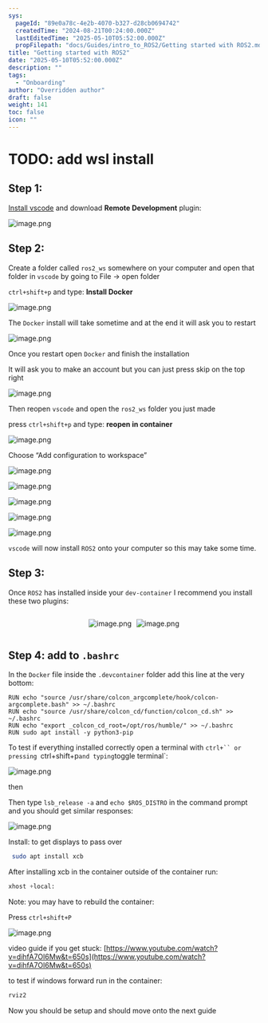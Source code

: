 ```yaml
---
sys:
  pageId: "89e0a78c-4e2b-4070-b327-d28cb0694742"
  createdTime: "2024-08-21T00:24:00.000Z"
  lastEditedTime: "2025-05-10T05:52:00.000Z"
  propFilepath: "docs/Guides/intro_to_ROS2/Getting started with ROS2.md"
title: "Getting started with ROS2"
date: "2025-05-10T05:52:00.000Z"
description: ""
tags:
  - "Onboarding"
author: "Overridden author"
draft: false
weight: 141
toc: false
icon: ""
---
```


# TODO: add wsl install

## Step 1:

[Install vscode](https://code.visualstudio.com/download) and download **Remote Development** plugin:

![image.png](https://prod-files-secure.s3.us-west-2.amazonaws.com/d518164a-d88e-44d1-a4ee-3adb3bd8bce0/efb52993-1881-4a40-b95e-6f020334f022/image.png?X-Amz-Algorithm=AWS4-HMAC-SHA256&X-Amz-Content-Sha256=UNSIGNED-PAYLOAD&X-Amz-Credential=ASIAZI2LB466WKHY6AJI%2F20250519%2Fus-west-2%2Fs3%2Faws4_request&X-Amz-Date=20250519T220830Z&X-Amz-Expires=3600&X-Amz-Security-Token=IQoJb3JpZ2luX2VjEN7%2F%2F%2F%2F%2F%2F%2F%2F%2F%2FwEaCXVzLXdlc3QtMiJIMEYCIQDzqFl74Wvt7RxCIcchnPDssMh2uC0fUBFU%2FzPrqOTwTwIhAIuYNocpDyE35u71p1YS%2BroI5P04R377LR%2F1x3EY2DAkKogECJf%2F%2F%2F%2F%2F%2F%2F%2F%2F%2FwEQABoMNjM3NDIzMTgzODA1IgzNsCjm%2BCrnA9%2Btskgq3ANKYbSRL04bcIl8EZXV8VDP3XJvbqaQdiHRBwAuapaQN6n%2BUXnq9gh7WjXt2s9%2BRpaasy3NSmFziBSyIY%2FW2mZQS8VIqlLjwwE3lKHN13HtQdNdcfjLW795A1uufZO6NIjjmf7X8koH9jVxhbRzvpVETClJbiV6F0AMZu323VaWrjqwAvipbOgHMJUksYJe5x3iX7prOUB0rbVQOEJpFnu1N2fs%2F9G%2BCCc5NvjUuufDzDeaBZKNJuzpxd1zAsXhsyn%2B1L19up%2FnJAR2JqoFMmZFQPGMUl9GmNev93x8%2F7ADVf%2B5BGX6zjljf6Oi28Zawkkk07TF9l1JQP7vxRyrugs0qc2g3BJIeYbug%2Fo2gQsdvtmVwupxP7Q1rHelCNSddvL6t022JWQ%2Bs41w73JmeT1S7ut%2F4KQzhlazn7qPLkcNU12gII7ToLkhUlDaIVA%2Fl5uZWlWXyRpCAj0FbabajhomdeRMoDHmQI3HHfIP8kQXwnTjMOFJk7NRCcmPL6DyizfdxX37jf%2BuafKYjLBOloxcDWYKlOw%2BZRx0spTmmJjUaED0Wt8w29INm1XPJl1AMbvZjcr5L8p%2BlrY6IteWyE1GS7efLWzKic81IU9ryvMZ6Lpd52KjaPLetrcwOjDSx67BBjqkAaZZ8D%2FwvrMZANTSky67DgXH44gLtau4QQaOvyuAQfAlOgZ5A%2FNE7Z2tJrGqnaj6jsP9StDzeNHPgFEhZa7KNc5aXpjob3sBWP4S7CCKGNNsJptQMwpet5DNnxn29Io3ObQ1TGylf5qc7EtFLCADzuqsNiqWiQIhTc8hEIjWKvxMhWdLwSEebkiMw%2F%2FnMz4BNFajjN7stBnS%2BUqx1qhnfdaDU9jP&X-Amz-Signature=4b41f2899f4287409868cd568f84aa3ba71fbca66707a088ee716fb9b1800981&X-Amz-SignedHeaders=host&x-id=GetObject)

## Step 2:

Create a folder called `ros2_ws` somewhere on your computer and open that folder in `vscode` by going to File → open folder 

`ctrl+shift+p` and type: **Install Docker**

![image.png](https://prod-files-secure.s3.us-west-2.amazonaws.com/d518164a-d88e-44d1-a4ee-3adb3bd8bce0/2269dc0e-1cd5-47ff-bceb-c04ad9b2eab0/image.png?X-Amz-Algorithm=AWS4-HMAC-SHA256&X-Amz-Content-Sha256=UNSIGNED-PAYLOAD&X-Amz-Credential=ASIAZI2LB466WKHY6AJI%2F20250519%2Fus-west-2%2Fs3%2Faws4_request&X-Amz-Date=20250519T220830Z&X-Amz-Expires=3600&X-Amz-Security-Token=IQoJb3JpZ2luX2VjEN7%2F%2F%2F%2F%2F%2F%2F%2F%2F%2FwEaCXVzLXdlc3QtMiJIMEYCIQDzqFl74Wvt7RxCIcchnPDssMh2uC0fUBFU%2FzPrqOTwTwIhAIuYNocpDyE35u71p1YS%2BroI5P04R377LR%2F1x3EY2DAkKogECJf%2F%2F%2F%2F%2F%2F%2F%2F%2F%2FwEQABoMNjM3NDIzMTgzODA1IgzNsCjm%2BCrnA9%2Btskgq3ANKYbSRL04bcIl8EZXV8VDP3XJvbqaQdiHRBwAuapaQN6n%2BUXnq9gh7WjXt2s9%2BRpaasy3NSmFziBSyIY%2FW2mZQS8VIqlLjwwE3lKHN13HtQdNdcfjLW795A1uufZO6NIjjmf7X8koH9jVxhbRzvpVETClJbiV6F0AMZu323VaWrjqwAvipbOgHMJUksYJe5x3iX7prOUB0rbVQOEJpFnu1N2fs%2F9G%2BCCc5NvjUuufDzDeaBZKNJuzpxd1zAsXhsyn%2B1L19up%2FnJAR2JqoFMmZFQPGMUl9GmNev93x8%2F7ADVf%2B5BGX6zjljf6Oi28Zawkkk07TF9l1JQP7vxRyrugs0qc2g3BJIeYbug%2Fo2gQsdvtmVwupxP7Q1rHelCNSddvL6t022JWQ%2Bs41w73JmeT1S7ut%2F4KQzhlazn7qPLkcNU12gII7ToLkhUlDaIVA%2Fl5uZWlWXyRpCAj0FbabajhomdeRMoDHmQI3HHfIP8kQXwnTjMOFJk7NRCcmPL6DyizfdxX37jf%2BuafKYjLBOloxcDWYKlOw%2BZRx0spTmmJjUaED0Wt8w29INm1XPJl1AMbvZjcr5L8p%2BlrY6IteWyE1GS7efLWzKic81IU9ryvMZ6Lpd52KjaPLetrcwOjDSx67BBjqkAaZZ8D%2FwvrMZANTSky67DgXH44gLtau4QQaOvyuAQfAlOgZ5A%2FNE7Z2tJrGqnaj6jsP9StDzeNHPgFEhZa7KNc5aXpjob3sBWP4S7CCKGNNsJptQMwpet5DNnxn29Io3ObQ1TGylf5qc7EtFLCADzuqsNiqWiQIhTc8hEIjWKvxMhWdLwSEebkiMw%2F%2FnMz4BNFajjN7stBnS%2BUqx1qhnfdaDU9jP&X-Amz-Signature=92d5c0e1cb3f74f8cd5d39d0bc038aa25e95b972ceaaa41680fc17e218d932a6&X-Amz-SignedHeaders=host&x-id=GetObject)

The `Docker` install will take sometime and at the end it will ask you to restart

![image.png](https://prod-files-secure.s3.us-west-2.amazonaws.com/d518164a-d88e-44d1-a4ee-3adb3bd8bce0/ed233f78-be33-4b1f-b89c-9c346c0e961e/image.png?X-Amz-Algorithm=AWS4-HMAC-SHA256&X-Amz-Content-Sha256=UNSIGNED-PAYLOAD&X-Amz-Credential=ASIAZI2LB466WKHY6AJI%2F20250519%2Fus-west-2%2Fs3%2Faws4_request&X-Amz-Date=20250519T220830Z&X-Amz-Expires=3600&X-Amz-Security-Token=IQoJb3JpZ2luX2VjEN7%2F%2F%2F%2F%2F%2F%2F%2F%2F%2FwEaCXVzLXdlc3QtMiJIMEYCIQDzqFl74Wvt7RxCIcchnPDssMh2uC0fUBFU%2FzPrqOTwTwIhAIuYNocpDyE35u71p1YS%2BroI5P04R377LR%2F1x3EY2DAkKogECJf%2F%2F%2F%2F%2F%2F%2F%2F%2F%2FwEQABoMNjM3NDIzMTgzODA1IgzNsCjm%2BCrnA9%2Btskgq3ANKYbSRL04bcIl8EZXV8VDP3XJvbqaQdiHRBwAuapaQN6n%2BUXnq9gh7WjXt2s9%2BRpaasy3NSmFziBSyIY%2FW2mZQS8VIqlLjwwE3lKHN13HtQdNdcfjLW795A1uufZO6NIjjmf7X8koH9jVxhbRzvpVETClJbiV6F0AMZu323VaWrjqwAvipbOgHMJUksYJe5x3iX7prOUB0rbVQOEJpFnu1N2fs%2F9G%2BCCc5NvjUuufDzDeaBZKNJuzpxd1zAsXhsyn%2B1L19up%2FnJAR2JqoFMmZFQPGMUl9GmNev93x8%2F7ADVf%2B5BGX6zjljf6Oi28Zawkkk07TF9l1JQP7vxRyrugs0qc2g3BJIeYbug%2Fo2gQsdvtmVwupxP7Q1rHelCNSddvL6t022JWQ%2Bs41w73JmeT1S7ut%2F4KQzhlazn7qPLkcNU12gII7ToLkhUlDaIVA%2Fl5uZWlWXyRpCAj0FbabajhomdeRMoDHmQI3HHfIP8kQXwnTjMOFJk7NRCcmPL6DyizfdxX37jf%2BuafKYjLBOloxcDWYKlOw%2BZRx0spTmmJjUaED0Wt8w29INm1XPJl1AMbvZjcr5L8p%2BlrY6IteWyE1GS7efLWzKic81IU9ryvMZ6Lpd52KjaPLetrcwOjDSx67BBjqkAaZZ8D%2FwvrMZANTSky67DgXH44gLtau4QQaOvyuAQfAlOgZ5A%2FNE7Z2tJrGqnaj6jsP9StDzeNHPgFEhZa7KNc5aXpjob3sBWP4S7CCKGNNsJptQMwpet5DNnxn29Io3ObQ1TGylf5qc7EtFLCADzuqsNiqWiQIhTc8hEIjWKvxMhWdLwSEebkiMw%2F%2FnMz4BNFajjN7stBnS%2BUqx1qhnfdaDU9jP&X-Amz-Signature=53605fa313443c84bee6752c32f59a53c1380ccc6b228d156884c77dbf9092a3&X-Amz-SignedHeaders=host&x-id=GetObject)

Once you restart open `Docker` and finish the installation

It will ask you to make an account but you can just press skip on the top right

![image.png](https://prod-files-secure.s3.us-west-2.amazonaws.com/d518164a-d88e-44d1-a4ee-3adb3bd8bce0/21010ad9-1659-4fd9-9f59-9932a09b2a3d/image.png?X-Amz-Algorithm=AWS4-HMAC-SHA256&X-Amz-Content-Sha256=UNSIGNED-PAYLOAD&X-Amz-Credential=ASIAZI2LB466WKHY6AJI%2F20250519%2Fus-west-2%2Fs3%2Faws4_request&X-Amz-Date=20250519T220830Z&X-Amz-Expires=3600&X-Amz-Security-Token=IQoJb3JpZ2luX2VjEN7%2F%2F%2F%2F%2F%2F%2F%2F%2F%2FwEaCXVzLXdlc3QtMiJIMEYCIQDzqFl74Wvt7RxCIcchnPDssMh2uC0fUBFU%2FzPrqOTwTwIhAIuYNocpDyE35u71p1YS%2BroI5P04R377LR%2F1x3EY2DAkKogECJf%2F%2F%2F%2F%2F%2F%2F%2F%2F%2FwEQABoMNjM3NDIzMTgzODA1IgzNsCjm%2BCrnA9%2Btskgq3ANKYbSRL04bcIl8EZXV8VDP3XJvbqaQdiHRBwAuapaQN6n%2BUXnq9gh7WjXt2s9%2BRpaasy3NSmFziBSyIY%2FW2mZQS8VIqlLjwwE3lKHN13HtQdNdcfjLW795A1uufZO6NIjjmf7X8koH9jVxhbRzvpVETClJbiV6F0AMZu323VaWrjqwAvipbOgHMJUksYJe5x3iX7prOUB0rbVQOEJpFnu1N2fs%2F9G%2BCCc5NvjUuufDzDeaBZKNJuzpxd1zAsXhsyn%2B1L19up%2FnJAR2JqoFMmZFQPGMUl9GmNev93x8%2F7ADVf%2B5BGX6zjljf6Oi28Zawkkk07TF9l1JQP7vxRyrugs0qc2g3BJIeYbug%2Fo2gQsdvtmVwupxP7Q1rHelCNSddvL6t022JWQ%2Bs41w73JmeT1S7ut%2F4KQzhlazn7qPLkcNU12gII7ToLkhUlDaIVA%2Fl5uZWlWXyRpCAj0FbabajhomdeRMoDHmQI3HHfIP8kQXwnTjMOFJk7NRCcmPL6DyizfdxX37jf%2BuafKYjLBOloxcDWYKlOw%2BZRx0spTmmJjUaED0Wt8w29INm1XPJl1AMbvZjcr5L8p%2BlrY6IteWyE1GS7efLWzKic81IU9ryvMZ6Lpd52KjaPLetrcwOjDSx67BBjqkAaZZ8D%2FwvrMZANTSky67DgXH44gLtau4QQaOvyuAQfAlOgZ5A%2FNE7Z2tJrGqnaj6jsP9StDzeNHPgFEhZa7KNc5aXpjob3sBWP4S7CCKGNNsJptQMwpet5DNnxn29Io3ObQ1TGylf5qc7EtFLCADzuqsNiqWiQIhTc8hEIjWKvxMhWdLwSEebkiMw%2F%2FnMz4BNFajjN7stBnS%2BUqx1qhnfdaDU9jP&X-Amz-Signature=0d7089783bd38ba78f275bb34ddbf4d78efb17221854c4d34271fe29cfbe9eb8&X-Amz-SignedHeaders=host&x-id=GetObject)

Then reopen `vscode` and open the `ros2_ws` folder you just made

press `ctrl+shift+p` and type: **reopen in container**

![image.png](https://prod-files-secure.s3.us-west-2.amazonaws.com/d518164a-d88e-44d1-a4ee-3adb3bd8bce0/4e93b8c2-41ad-488c-8095-c74205196118/image.png?X-Amz-Algorithm=AWS4-HMAC-SHA256&X-Amz-Content-Sha256=UNSIGNED-PAYLOAD&X-Amz-Credential=ASIAZI2LB466WKHY6AJI%2F20250519%2Fus-west-2%2Fs3%2Faws4_request&X-Amz-Date=20250519T220830Z&X-Amz-Expires=3600&X-Amz-Security-Token=IQoJb3JpZ2luX2VjEN7%2F%2F%2F%2F%2F%2F%2F%2F%2F%2FwEaCXVzLXdlc3QtMiJIMEYCIQDzqFl74Wvt7RxCIcchnPDssMh2uC0fUBFU%2FzPrqOTwTwIhAIuYNocpDyE35u71p1YS%2BroI5P04R377LR%2F1x3EY2DAkKogECJf%2F%2F%2F%2F%2F%2F%2F%2F%2F%2FwEQABoMNjM3NDIzMTgzODA1IgzNsCjm%2BCrnA9%2Btskgq3ANKYbSRL04bcIl8EZXV8VDP3XJvbqaQdiHRBwAuapaQN6n%2BUXnq9gh7WjXt2s9%2BRpaasy3NSmFziBSyIY%2FW2mZQS8VIqlLjwwE3lKHN13HtQdNdcfjLW795A1uufZO6NIjjmf7X8koH9jVxhbRzvpVETClJbiV6F0AMZu323VaWrjqwAvipbOgHMJUksYJe5x3iX7prOUB0rbVQOEJpFnu1N2fs%2F9G%2BCCc5NvjUuufDzDeaBZKNJuzpxd1zAsXhsyn%2B1L19up%2FnJAR2JqoFMmZFQPGMUl9GmNev93x8%2F7ADVf%2B5BGX6zjljf6Oi28Zawkkk07TF9l1JQP7vxRyrugs0qc2g3BJIeYbug%2Fo2gQsdvtmVwupxP7Q1rHelCNSddvL6t022JWQ%2Bs41w73JmeT1S7ut%2F4KQzhlazn7qPLkcNU12gII7ToLkhUlDaIVA%2Fl5uZWlWXyRpCAj0FbabajhomdeRMoDHmQI3HHfIP8kQXwnTjMOFJk7NRCcmPL6DyizfdxX37jf%2BuafKYjLBOloxcDWYKlOw%2BZRx0spTmmJjUaED0Wt8w29INm1XPJl1AMbvZjcr5L8p%2BlrY6IteWyE1GS7efLWzKic81IU9ryvMZ6Lpd52KjaPLetrcwOjDSx67BBjqkAaZZ8D%2FwvrMZANTSky67DgXH44gLtau4QQaOvyuAQfAlOgZ5A%2FNE7Z2tJrGqnaj6jsP9StDzeNHPgFEhZa7KNc5aXpjob3sBWP4S7CCKGNNsJptQMwpet5DNnxn29Io3ObQ1TGylf5qc7EtFLCADzuqsNiqWiQIhTc8hEIjWKvxMhWdLwSEebkiMw%2F%2FnMz4BNFajjN7stBnS%2BUqx1qhnfdaDU9jP&X-Amz-Signature=a33d159a5502fe76941b8ed3d351545b87067c77e424c6e44f0f64c92e39b45c&X-Amz-SignedHeaders=host&x-id=GetObject)

Choose “Add configuration to workspace”

![image.png](https://prod-files-secure.s3.us-west-2.amazonaws.com/d518164a-d88e-44d1-a4ee-3adb3bd8bce0/9560b282-5060-4989-ba37-97e7b2c22476/image.png?X-Amz-Algorithm=AWS4-HMAC-SHA256&X-Amz-Content-Sha256=UNSIGNED-PAYLOAD&X-Amz-Credential=ASIAZI2LB466WKHY6AJI%2F20250519%2Fus-west-2%2Fs3%2Faws4_request&X-Amz-Date=20250519T220830Z&X-Amz-Expires=3600&X-Amz-Security-Token=IQoJb3JpZ2luX2VjEN7%2F%2F%2F%2F%2F%2F%2F%2F%2F%2FwEaCXVzLXdlc3QtMiJIMEYCIQDzqFl74Wvt7RxCIcchnPDssMh2uC0fUBFU%2FzPrqOTwTwIhAIuYNocpDyE35u71p1YS%2BroI5P04R377LR%2F1x3EY2DAkKogECJf%2F%2F%2F%2F%2F%2F%2F%2F%2F%2FwEQABoMNjM3NDIzMTgzODA1IgzNsCjm%2BCrnA9%2Btskgq3ANKYbSRL04bcIl8EZXV8VDP3XJvbqaQdiHRBwAuapaQN6n%2BUXnq9gh7WjXt2s9%2BRpaasy3NSmFziBSyIY%2FW2mZQS8VIqlLjwwE3lKHN13HtQdNdcfjLW795A1uufZO6NIjjmf7X8koH9jVxhbRzvpVETClJbiV6F0AMZu323VaWrjqwAvipbOgHMJUksYJe5x3iX7prOUB0rbVQOEJpFnu1N2fs%2F9G%2BCCc5NvjUuufDzDeaBZKNJuzpxd1zAsXhsyn%2B1L19up%2FnJAR2JqoFMmZFQPGMUl9GmNev93x8%2F7ADVf%2B5BGX6zjljf6Oi28Zawkkk07TF9l1JQP7vxRyrugs0qc2g3BJIeYbug%2Fo2gQsdvtmVwupxP7Q1rHelCNSddvL6t022JWQ%2Bs41w73JmeT1S7ut%2F4KQzhlazn7qPLkcNU12gII7ToLkhUlDaIVA%2Fl5uZWlWXyRpCAj0FbabajhomdeRMoDHmQI3HHfIP8kQXwnTjMOFJk7NRCcmPL6DyizfdxX37jf%2BuafKYjLBOloxcDWYKlOw%2BZRx0spTmmJjUaED0Wt8w29INm1XPJl1AMbvZjcr5L8p%2BlrY6IteWyE1GS7efLWzKic81IU9ryvMZ6Lpd52KjaPLetrcwOjDSx67BBjqkAaZZ8D%2FwvrMZANTSky67DgXH44gLtau4QQaOvyuAQfAlOgZ5A%2FNE7Z2tJrGqnaj6jsP9StDzeNHPgFEhZa7KNc5aXpjob3sBWP4S7CCKGNNsJptQMwpet5DNnxn29Io3ObQ1TGylf5qc7EtFLCADzuqsNiqWiQIhTc8hEIjWKvxMhWdLwSEebkiMw%2F%2FnMz4BNFajjN7stBnS%2BUqx1qhnfdaDU9jP&X-Amz-Signature=817831378010b18d0f1771fa7ebab54906f2f7944f245b6ec1f9d72fbe6db137&X-Amz-SignedHeaders=host&x-id=GetObject)

![image.png](https://prod-files-secure.s3.us-west-2.amazonaws.com/d518164a-d88e-44d1-a4ee-3adb3bd8bce0/2ee63f81-886b-48e8-a553-dc6e5eac99e4/image.png?X-Amz-Algorithm=AWS4-HMAC-SHA256&X-Amz-Content-Sha256=UNSIGNED-PAYLOAD&X-Amz-Credential=ASIAZI2LB466WKHY6AJI%2F20250519%2Fus-west-2%2Fs3%2Faws4_request&X-Amz-Date=20250519T220830Z&X-Amz-Expires=3600&X-Amz-Security-Token=IQoJb3JpZ2luX2VjEN7%2F%2F%2F%2F%2F%2F%2F%2F%2F%2FwEaCXVzLXdlc3QtMiJIMEYCIQDzqFl74Wvt7RxCIcchnPDssMh2uC0fUBFU%2FzPrqOTwTwIhAIuYNocpDyE35u71p1YS%2BroI5P04R377LR%2F1x3EY2DAkKogECJf%2F%2F%2F%2F%2F%2F%2F%2F%2F%2FwEQABoMNjM3NDIzMTgzODA1IgzNsCjm%2BCrnA9%2Btskgq3ANKYbSRL04bcIl8EZXV8VDP3XJvbqaQdiHRBwAuapaQN6n%2BUXnq9gh7WjXt2s9%2BRpaasy3NSmFziBSyIY%2FW2mZQS8VIqlLjwwE3lKHN13HtQdNdcfjLW795A1uufZO6NIjjmf7X8koH9jVxhbRzvpVETClJbiV6F0AMZu323VaWrjqwAvipbOgHMJUksYJe5x3iX7prOUB0rbVQOEJpFnu1N2fs%2F9G%2BCCc5NvjUuufDzDeaBZKNJuzpxd1zAsXhsyn%2B1L19up%2FnJAR2JqoFMmZFQPGMUl9GmNev93x8%2F7ADVf%2B5BGX6zjljf6Oi28Zawkkk07TF9l1JQP7vxRyrugs0qc2g3BJIeYbug%2Fo2gQsdvtmVwupxP7Q1rHelCNSddvL6t022JWQ%2Bs41w73JmeT1S7ut%2F4KQzhlazn7qPLkcNU12gII7ToLkhUlDaIVA%2Fl5uZWlWXyRpCAj0FbabajhomdeRMoDHmQI3HHfIP8kQXwnTjMOFJk7NRCcmPL6DyizfdxX37jf%2BuafKYjLBOloxcDWYKlOw%2BZRx0spTmmJjUaED0Wt8w29INm1XPJl1AMbvZjcr5L8p%2BlrY6IteWyE1GS7efLWzKic81IU9ryvMZ6Lpd52KjaPLetrcwOjDSx67BBjqkAaZZ8D%2FwvrMZANTSky67DgXH44gLtau4QQaOvyuAQfAlOgZ5A%2FNE7Z2tJrGqnaj6jsP9StDzeNHPgFEhZa7KNc5aXpjob3sBWP4S7CCKGNNsJptQMwpet5DNnxn29Io3ObQ1TGylf5qc7EtFLCADzuqsNiqWiQIhTc8hEIjWKvxMhWdLwSEebkiMw%2F%2FnMz4BNFajjN7stBnS%2BUqx1qhnfdaDU9jP&X-Amz-Signature=eb9e3bc1903df10c57efdf79bb668c612f23e9f199ebcb0544df831800386a0d&X-Amz-SignedHeaders=host&x-id=GetObject)

![image.png](https://prod-files-secure.s3.us-west-2.amazonaws.com/d518164a-d88e-44d1-a4ee-3adb3bd8bce0/ae1580b2-b048-407e-aed9-b584224a7a04/image.png?X-Amz-Algorithm=AWS4-HMAC-SHA256&X-Amz-Content-Sha256=UNSIGNED-PAYLOAD&X-Amz-Credential=ASIAZI2LB466WKHY6AJI%2F20250519%2Fus-west-2%2Fs3%2Faws4_request&X-Amz-Date=20250519T220830Z&X-Amz-Expires=3600&X-Amz-Security-Token=IQoJb3JpZ2luX2VjEN7%2F%2F%2F%2F%2F%2F%2F%2F%2F%2FwEaCXVzLXdlc3QtMiJIMEYCIQDzqFl74Wvt7RxCIcchnPDssMh2uC0fUBFU%2FzPrqOTwTwIhAIuYNocpDyE35u71p1YS%2BroI5P04R377LR%2F1x3EY2DAkKogECJf%2F%2F%2F%2F%2F%2F%2F%2F%2F%2FwEQABoMNjM3NDIzMTgzODA1IgzNsCjm%2BCrnA9%2Btskgq3ANKYbSRL04bcIl8EZXV8VDP3XJvbqaQdiHRBwAuapaQN6n%2BUXnq9gh7WjXt2s9%2BRpaasy3NSmFziBSyIY%2FW2mZQS8VIqlLjwwE3lKHN13HtQdNdcfjLW795A1uufZO6NIjjmf7X8koH9jVxhbRzvpVETClJbiV6F0AMZu323VaWrjqwAvipbOgHMJUksYJe5x3iX7prOUB0rbVQOEJpFnu1N2fs%2F9G%2BCCc5NvjUuufDzDeaBZKNJuzpxd1zAsXhsyn%2B1L19up%2FnJAR2JqoFMmZFQPGMUl9GmNev93x8%2F7ADVf%2B5BGX6zjljf6Oi28Zawkkk07TF9l1JQP7vxRyrugs0qc2g3BJIeYbug%2Fo2gQsdvtmVwupxP7Q1rHelCNSddvL6t022JWQ%2Bs41w73JmeT1S7ut%2F4KQzhlazn7qPLkcNU12gII7ToLkhUlDaIVA%2Fl5uZWlWXyRpCAj0FbabajhomdeRMoDHmQI3HHfIP8kQXwnTjMOFJk7NRCcmPL6DyizfdxX37jf%2BuafKYjLBOloxcDWYKlOw%2BZRx0spTmmJjUaED0Wt8w29INm1XPJl1AMbvZjcr5L8p%2BlrY6IteWyE1GS7efLWzKic81IU9ryvMZ6Lpd52KjaPLetrcwOjDSx67BBjqkAaZZ8D%2FwvrMZANTSky67DgXH44gLtau4QQaOvyuAQfAlOgZ5A%2FNE7Z2tJrGqnaj6jsP9StDzeNHPgFEhZa7KNc5aXpjob3sBWP4S7CCKGNNsJptQMwpet5DNnxn29Io3ObQ1TGylf5qc7EtFLCADzuqsNiqWiQIhTc8hEIjWKvxMhWdLwSEebkiMw%2F%2FnMz4BNFajjN7stBnS%2BUqx1qhnfdaDU9jP&X-Amz-Signature=4ab536ec7291066ec985e0df1ffceab897bf1e3665eb79d53fefb5186ea98de1&X-Amz-SignedHeaders=host&x-id=GetObject)

![image.png](https://prod-files-secure.s3.us-west-2.amazonaws.com/d518164a-d88e-44d1-a4ee-3adb3bd8bce0/53255b28-f75e-430f-b9e3-c0ac8577e42b/image.png?X-Amz-Algorithm=AWS4-HMAC-SHA256&X-Amz-Content-Sha256=UNSIGNED-PAYLOAD&X-Amz-Credential=ASIAZI2LB466WKHY6AJI%2F20250519%2Fus-west-2%2Fs3%2Faws4_request&X-Amz-Date=20250519T220830Z&X-Amz-Expires=3600&X-Amz-Security-Token=IQoJb3JpZ2luX2VjEN7%2F%2F%2F%2F%2F%2F%2F%2F%2F%2FwEaCXVzLXdlc3QtMiJIMEYCIQDzqFl74Wvt7RxCIcchnPDssMh2uC0fUBFU%2FzPrqOTwTwIhAIuYNocpDyE35u71p1YS%2BroI5P04R377LR%2F1x3EY2DAkKogECJf%2F%2F%2F%2F%2F%2F%2F%2F%2F%2FwEQABoMNjM3NDIzMTgzODA1IgzNsCjm%2BCrnA9%2Btskgq3ANKYbSRL04bcIl8EZXV8VDP3XJvbqaQdiHRBwAuapaQN6n%2BUXnq9gh7WjXt2s9%2BRpaasy3NSmFziBSyIY%2FW2mZQS8VIqlLjwwE3lKHN13HtQdNdcfjLW795A1uufZO6NIjjmf7X8koH9jVxhbRzvpVETClJbiV6F0AMZu323VaWrjqwAvipbOgHMJUksYJe5x3iX7prOUB0rbVQOEJpFnu1N2fs%2F9G%2BCCc5NvjUuufDzDeaBZKNJuzpxd1zAsXhsyn%2B1L19up%2FnJAR2JqoFMmZFQPGMUl9GmNev93x8%2F7ADVf%2B5BGX6zjljf6Oi28Zawkkk07TF9l1JQP7vxRyrugs0qc2g3BJIeYbug%2Fo2gQsdvtmVwupxP7Q1rHelCNSddvL6t022JWQ%2Bs41w73JmeT1S7ut%2F4KQzhlazn7qPLkcNU12gII7ToLkhUlDaIVA%2Fl5uZWlWXyRpCAj0FbabajhomdeRMoDHmQI3HHfIP8kQXwnTjMOFJk7NRCcmPL6DyizfdxX37jf%2BuafKYjLBOloxcDWYKlOw%2BZRx0spTmmJjUaED0Wt8w29INm1XPJl1AMbvZjcr5L8p%2BlrY6IteWyE1GS7efLWzKic81IU9ryvMZ6Lpd52KjaPLetrcwOjDSx67BBjqkAaZZ8D%2FwvrMZANTSky67DgXH44gLtau4QQaOvyuAQfAlOgZ5A%2FNE7Z2tJrGqnaj6jsP9StDzeNHPgFEhZa7KNc5aXpjob3sBWP4S7CCKGNNsJptQMwpet5DNnxn29Io3ObQ1TGylf5qc7EtFLCADzuqsNiqWiQIhTc8hEIjWKvxMhWdLwSEebkiMw%2F%2FnMz4BNFajjN7stBnS%2BUqx1qhnfdaDU9jP&X-Amz-Signature=14e6cd0aee0686c295adccdf38d84b4bc1d1908899aaafa35508b26462d4d62f&X-Amz-SignedHeaders=host&x-id=GetObject)

![image.png](https://prod-files-secure.s3.us-west-2.amazonaws.com/d518164a-d88e-44d1-a4ee-3adb3bd8bce0/7c562767-5af9-4ffb-97d1-327bcdf4ee00/image.png?X-Amz-Algorithm=AWS4-HMAC-SHA256&X-Amz-Content-Sha256=UNSIGNED-PAYLOAD&X-Amz-Credential=ASIAZI2LB466WKHY6AJI%2F20250519%2Fus-west-2%2Fs3%2Faws4_request&X-Amz-Date=20250519T220830Z&X-Amz-Expires=3600&X-Amz-Security-Token=IQoJb3JpZ2luX2VjEN7%2F%2F%2F%2F%2F%2F%2F%2F%2F%2FwEaCXVzLXdlc3QtMiJIMEYCIQDzqFl74Wvt7RxCIcchnPDssMh2uC0fUBFU%2FzPrqOTwTwIhAIuYNocpDyE35u71p1YS%2BroI5P04R377LR%2F1x3EY2DAkKogECJf%2F%2F%2F%2F%2F%2F%2F%2F%2F%2FwEQABoMNjM3NDIzMTgzODA1IgzNsCjm%2BCrnA9%2Btskgq3ANKYbSRL04bcIl8EZXV8VDP3XJvbqaQdiHRBwAuapaQN6n%2BUXnq9gh7WjXt2s9%2BRpaasy3NSmFziBSyIY%2FW2mZQS8VIqlLjwwE3lKHN13HtQdNdcfjLW795A1uufZO6NIjjmf7X8koH9jVxhbRzvpVETClJbiV6F0AMZu323VaWrjqwAvipbOgHMJUksYJe5x3iX7prOUB0rbVQOEJpFnu1N2fs%2F9G%2BCCc5NvjUuufDzDeaBZKNJuzpxd1zAsXhsyn%2B1L19up%2FnJAR2JqoFMmZFQPGMUl9GmNev93x8%2F7ADVf%2B5BGX6zjljf6Oi28Zawkkk07TF9l1JQP7vxRyrugs0qc2g3BJIeYbug%2Fo2gQsdvtmVwupxP7Q1rHelCNSddvL6t022JWQ%2Bs41w73JmeT1S7ut%2F4KQzhlazn7qPLkcNU12gII7ToLkhUlDaIVA%2Fl5uZWlWXyRpCAj0FbabajhomdeRMoDHmQI3HHfIP8kQXwnTjMOFJk7NRCcmPL6DyizfdxX37jf%2BuafKYjLBOloxcDWYKlOw%2BZRx0spTmmJjUaED0Wt8w29INm1XPJl1AMbvZjcr5L8p%2BlrY6IteWyE1GS7efLWzKic81IU9ryvMZ6Lpd52KjaPLetrcwOjDSx67BBjqkAaZZ8D%2FwvrMZANTSky67DgXH44gLtau4QQaOvyuAQfAlOgZ5A%2FNE7Z2tJrGqnaj6jsP9StDzeNHPgFEhZa7KNc5aXpjob3sBWP4S7CCKGNNsJptQMwpet5DNnxn29Io3ObQ1TGylf5qc7EtFLCADzuqsNiqWiQIhTc8hEIjWKvxMhWdLwSEebkiMw%2F%2FnMz4BNFajjN7stBnS%2BUqx1qhnfdaDU9jP&X-Amz-Signature=ea1ce80d5d247b309ae0b568341ead01c261576a5f6737e0fca50516db081822&X-Amz-SignedHeaders=host&x-id=GetObject)

`vscode` will now install `ROS2` onto your computer so this may take some time.

## Step 3:

Once `ROS2` has installed inside your `dev-container` I recommend you install these two plugins:

<div style="display: flex;flex-direction: row; column-gap:10px; max-width: 630px;justify-content: center;">
<div>

![image.png](https://prod-files-secure.s3.us-west-2.amazonaws.com/d518164a-d88e-44d1-a4ee-3adb3bd8bce0/3fc3d550-5a54-4ba1-ba6b-faa01cdb7369/image.png?X-Amz-Algorithm=AWS4-HMAC-SHA256&X-Amz-Content-Sha256=UNSIGNED-PAYLOAD&X-Amz-Credential=ASIAZI2LB4664Z5IK4XX%2F20250519%2Fus-west-2%2Fs3%2Faws4_request&X-Amz-Date=20250519T220832Z&X-Amz-Expires=3600&X-Amz-Security-Token=IQoJb3JpZ2luX2VjEN7%2F%2F%2F%2F%2F%2F%2F%2F%2F%2FwEaCXVzLXdlc3QtMiJGMEQCICi1apfV5xB%2FOeMuyYU9lltfZ1UdkxolG0S9PNFye7AZAiA4qKXgjsdvTiTi7n%2B9vj7OiceFRRd2OwbsNWWvtTBb9SqIBAiX%2F%2F%2F%2F%2F%2F%2F%2F%2F%2F8BEAAaDDYzNzQyMzE4MzgwNSIMUXUfv6CiJN4NeznwKtwD98eoj6VCu23IUXXDpqiGKyYMnstR3ovk3NC58kijjit1cWVEWMWBylx0O7PBs3iArnZs0rrKEm16dOvNipOBJ6NcGb%2FfpZtK1w18hauCg756RGXI7oCDQzti3kIZbmei5sQOp4yj23Q7QpYKwjlAWAsK7n274PRq3VcJX8NYBL3URRetOhMxCxGQHagiarbXQZNNeu5UoMrlqRUJ7UZhrr%2FrEj75jW9P4m09KuUpBGfDsUILsAGtMHviDKhJUv7vtOedO22QOBs7FQed3ByK5S0qkhTNLu3ZyecfDWckpnvqfoAae%2BywFx0LjUwiO1AZHiZQ3tXtm5sJWiyO%2F%2FqEptcb%2BrdKmUz5iBPLvH2J1MSYuH%2FiN6x3BqN6qKjW1gGUKFvXwXTLTRtYWv6sQP2ot%2BkVmMv2Z54uueS8%2BcoEsV9s8uA0wIbH9lDGDpiYXDaFZ2psiKUrPvzzdlrjdU4GfSylxpJZ38Ds7SkeIcYtQ2LMTEuqNNaOESe%2FOP9P%2F4jfGvw%2BTVC7YlL2V6hrVl%2B0D5%2FKXJ3gYVYNd8tMC7K9j0T8%2BnR7AsMzk0MVjMzXw5vl785PP65TMorzq6otuzH6x5BlK9mAi%2Bm%2BaR%2FGqIAETPXwTBU9hVhsI4YqMTQw28euwQY6pgHn3yIT5dSNak4wbaZ34NUTwLbl2Fgegs0Vu2tStzo1HHCCPeFKzIyur56wI73RsbWrbTjZ2AqpNAFRZJ%2Bk4mEkUGcRpsmKUC0LBvzXzBZgVNgBG7LI7ccGcfLBsDxf%2F7xoZzHZ2mBWTMqZfLkPw0c6MxsIvGd%2FauSWmpD8MDgwifh7QknLqwhD8xpRJMjwyQBFDLAuha9bkjaNWpKvShD4TEVtX2HG&X-Amz-Signature=cc691710f4df590f754b989e963b6173f86d05f641d94f1ad22a5d6b096bc74d&X-Amz-SignedHeaders=host&x-id=GetObject)

</div>
<div>

![image.png](https://prod-files-secure.s3.us-west-2.amazonaws.com/d518164a-d88e-44d1-a4ee-3adb3bd8bce0/d994cc66-13c2-4093-a5a3-f84cf4601a82/image.png?X-Amz-Algorithm=AWS4-HMAC-SHA256&X-Amz-Content-Sha256=UNSIGNED-PAYLOAD&X-Amz-Credential=ASIAZI2LB4662QMNKCQH%2F20250519%2Fus-west-2%2Fs3%2Faws4_request&X-Amz-Date=20250519T220832Z&X-Amz-Expires=3600&X-Amz-Security-Token=IQoJb3JpZ2luX2VjEN7%2F%2F%2F%2F%2F%2F%2F%2F%2F%2FwEaCXVzLXdlc3QtMiJGMEQCIBqz%2F2mLHgoMALXcacXUdoEDSyy6FbSbdeyM7KKsd8CgAiBlNGaPUmbiddot1yhyYngt7CnWxzIOLPYD1hJY%2BWOiUCqIBAiX%2F%2F%2F%2F%2F%2F%2F%2F%2F%2F8BEAAaDDYzNzQyMzE4MzgwNSIMO8ukH8HCWhBZBjoiKtwDegifdnDF2lELfMVBF4skAfkOb04xYJA1XtDjEsKi1TKi9RYGj9cCqXMS1HmQcP4vNTcX%2FBx4FoYU93BS7X3tXu%2BQ2c%2FFoeWBSyouznoqY84hFOcp%2BYXy7%2Fz7eNgbXtuDidZdsMC40c80F1qYVUXcBNZwUoZwmUcvp39KladoLfZ37ESeOyVihnK%2FOCUENKCn4LeFdSsf1NRJu1TOjEGg180mpt1%2BseQx5bCA9cBzW2KYKpMBjOj2aArZPJuFyPzpMb503ooDD%2F4vcJmdlQWa%2B4cjaAnr9%2FkR0hEPyPsJa9c7pMDMsZaoiIaEpGIq3jVg58yutt8kbF%2BWLOkMoW9bhnkcQkHLzHgSBr7jPXbdHe2cwR%2F%2BUqbMCPlkfqDe2yHCzzC0bDTQsSIyzKEudMQKQCa%2FwTLlxOT0%2FXiwD1NJdbEq%2FR7BhFkUxjfYWm9KLAXmPlmJrBNNWRcfjoweDvcHZi1uc603HYL4NuDgdLFnC%2FXT%2FLl29Qyr3%2FX5s2Hz4Ei%2FiBsqUXmRPp2BPqGa0cGsHsIrQ9so8kfZBO%2BLEWNFkyu%2FsMZ0wC%2F3acNS8%2FFAPZNYVf0kBDyaO6rwO%2FiwavIGm4wlVqMXGP7phUIWXCHQQ%2FvOz9xNyMtgsST2yn8wz8euwQY6pgFEuw4q%2F0695fO5oCSJwagxRU73riNIKv0qSi5rZp0tK9jT88Sp6QOH7X80zGNcPC4rJ1XJfl9oCafD%2F%2Fh0ODb84vo4duC4SlhQxkwmSpUYP7yJweufEIT3RdDe5Euea5EoaaUYoBlUbddBpknhA7fjkH7H9Erte0TgesLMw5xDI%2BYrrxg0LaJ6o59mYt9Hp%2BhrATZorYH5GHSv%2FyB1BtSeMvHdxhrm&X-Amz-Signature=8d85aac85fe34cdd1b7d48e47b2e2d0c56e683b697855af6c9bdc20b6d28bcba&X-Amz-SignedHeaders=host&x-id=GetObject)

</div>
</div>

## Step 4: add to `.bashrc`

In the `Docker` file inside the `.devcontainer` folder add this line at the very bottom: 

```docker
RUN echo "source /usr/share/colcon_argcomplete/hook/colcon-argcomplete.bash" >> ~/.bashrc
RUN echo "source /usr/share/colcon_cd/function/colcon_cd.sh" >> ~/.bashrc
RUN echo "export _colcon_cd_root=/opt/ros/humble/" >> ~/.bashrc
RUN sudo apt install -y python3-pip 
```

To test if everything installed correctly open a terminal with `ctrl+`` or pressing `ctrl+shift+p` and typing `toggle terminal`:

![image.png](https://prod-files-secure.s3.us-west-2.amazonaws.com/d518164a-d88e-44d1-a4ee-3adb3bd8bce0/6a4943d8-b04e-4c02-9a58-775f3384d1a5/image.png?X-Amz-Algorithm=AWS4-HMAC-SHA256&X-Amz-Content-Sha256=UNSIGNED-PAYLOAD&X-Amz-Credential=ASIAZI2LB466WKHY6AJI%2F20250519%2Fus-west-2%2Fs3%2Faws4_request&X-Amz-Date=20250519T220830Z&X-Amz-Expires=3600&X-Amz-Security-Token=IQoJb3JpZ2luX2VjEN7%2F%2F%2F%2F%2F%2F%2F%2F%2F%2FwEaCXVzLXdlc3QtMiJIMEYCIQDzqFl74Wvt7RxCIcchnPDssMh2uC0fUBFU%2FzPrqOTwTwIhAIuYNocpDyE35u71p1YS%2BroI5P04R377LR%2F1x3EY2DAkKogECJf%2F%2F%2F%2F%2F%2F%2F%2F%2F%2FwEQABoMNjM3NDIzMTgzODA1IgzNsCjm%2BCrnA9%2Btskgq3ANKYbSRL04bcIl8EZXV8VDP3XJvbqaQdiHRBwAuapaQN6n%2BUXnq9gh7WjXt2s9%2BRpaasy3NSmFziBSyIY%2FW2mZQS8VIqlLjwwE3lKHN13HtQdNdcfjLW795A1uufZO6NIjjmf7X8koH9jVxhbRzvpVETClJbiV6F0AMZu323VaWrjqwAvipbOgHMJUksYJe5x3iX7prOUB0rbVQOEJpFnu1N2fs%2F9G%2BCCc5NvjUuufDzDeaBZKNJuzpxd1zAsXhsyn%2B1L19up%2FnJAR2JqoFMmZFQPGMUl9GmNev93x8%2F7ADVf%2B5BGX6zjljf6Oi28Zawkkk07TF9l1JQP7vxRyrugs0qc2g3BJIeYbug%2Fo2gQsdvtmVwupxP7Q1rHelCNSddvL6t022JWQ%2Bs41w73JmeT1S7ut%2F4KQzhlazn7qPLkcNU12gII7ToLkhUlDaIVA%2Fl5uZWlWXyRpCAj0FbabajhomdeRMoDHmQI3HHfIP8kQXwnTjMOFJk7NRCcmPL6DyizfdxX37jf%2BuafKYjLBOloxcDWYKlOw%2BZRx0spTmmJjUaED0Wt8w29INm1XPJl1AMbvZjcr5L8p%2BlrY6IteWyE1GS7efLWzKic81IU9ryvMZ6Lpd52KjaPLetrcwOjDSx67BBjqkAaZZ8D%2FwvrMZANTSky67DgXH44gLtau4QQaOvyuAQfAlOgZ5A%2FNE7Z2tJrGqnaj6jsP9StDzeNHPgFEhZa7KNc5aXpjob3sBWP4S7CCKGNNsJptQMwpet5DNnxn29Io3ObQ1TGylf5qc7EtFLCADzuqsNiqWiQIhTc8hEIjWKvxMhWdLwSEebkiMw%2F%2FnMz4BNFajjN7stBnS%2BUqx1qhnfdaDU9jP&X-Amz-Signature=6954af14cbd755032bbcf3d45874b4389208f9adde25b2a101bf36908d18ddff&X-Amz-SignedHeaders=host&x-id=GetObject)

then 

Then type `lsb_release -a` and `echo $ROS_DISTRO` in the command prompt and you should get similar responses:

![image.png](https://prod-files-secure.s3.us-west-2.amazonaws.com/d518164a-d88e-44d1-a4ee-3adb3bd8bce0/3e635dec-a805-4e85-8b9e-d000e5b71a4e/image.png?X-Amz-Algorithm=AWS4-HMAC-SHA256&X-Amz-Content-Sha256=UNSIGNED-PAYLOAD&X-Amz-Credential=ASIAZI2LB466WKHY6AJI%2F20250519%2Fus-west-2%2Fs3%2Faws4_request&X-Amz-Date=20250519T220830Z&X-Amz-Expires=3600&X-Amz-Security-Token=IQoJb3JpZ2luX2VjEN7%2F%2F%2F%2F%2F%2F%2F%2F%2F%2FwEaCXVzLXdlc3QtMiJIMEYCIQDzqFl74Wvt7RxCIcchnPDssMh2uC0fUBFU%2FzPrqOTwTwIhAIuYNocpDyE35u71p1YS%2BroI5P04R377LR%2F1x3EY2DAkKogECJf%2F%2F%2F%2F%2F%2F%2F%2F%2F%2FwEQABoMNjM3NDIzMTgzODA1IgzNsCjm%2BCrnA9%2Btskgq3ANKYbSRL04bcIl8EZXV8VDP3XJvbqaQdiHRBwAuapaQN6n%2BUXnq9gh7WjXt2s9%2BRpaasy3NSmFziBSyIY%2FW2mZQS8VIqlLjwwE3lKHN13HtQdNdcfjLW795A1uufZO6NIjjmf7X8koH9jVxhbRzvpVETClJbiV6F0AMZu323VaWrjqwAvipbOgHMJUksYJe5x3iX7prOUB0rbVQOEJpFnu1N2fs%2F9G%2BCCc5NvjUuufDzDeaBZKNJuzpxd1zAsXhsyn%2B1L19up%2FnJAR2JqoFMmZFQPGMUl9GmNev93x8%2F7ADVf%2B5BGX6zjljf6Oi28Zawkkk07TF9l1JQP7vxRyrugs0qc2g3BJIeYbug%2Fo2gQsdvtmVwupxP7Q1rHelCNSddvL6t022JWQ%2Bs41w73JmeT1S7ut%2F4KQzhlazn7qPLkcNU12gII7ToLkhUlDaIVA%2Fl5uZWlWXyRpCAj0FbabajhomdeRMoDHmQI3HHfIP8kQXwnTjMOFJk7NRCcmPL6DyizfdxX37jf%2BuafKYjLBOloxcDWYKlOw%2BZRx0spTmmJjUaED0Wt8w29INm1XPJl1AMbvZjcr5L8p%2BlrY6IteWyE1GS7efLWzKic81IU9ryvMZ6Lpd52KjaPLetrcwOjDSx67BBjqkAaZZ8D%2FwvrMZANTSky67DgXH44gLtau4QQaOvyuAQfAlOgZ5A%2FNE7Z2tJrGqnaj6jsP9StDzeNHPgFEhZa7KNc5aXpjob3sBWP4S7CCKGNNsJptQMwpet5DNnxn29Io3ObQ1TGylf5qc7EtFLCADzuqsNiqWiQIhTc8hEIjWKvxMhWdLwSEebkiMw%2F%2FnMz4BNFajjN7stBnS%2BUqx1qhnfdaDU9jP&X-Amz-Signature=44d17775e8223097ae209717bd4297559d606179313b7a5a68e6a1cda156fc84&X-Amz-SignedHeaders=host&x-id=GetObject)

Install:  to get displays to pass over

```bash
 sudo apt install xcb
```

After installing xcb in the container outside of the container run:

```python
xhost +local:
```

Note: you may have to rebuild the container:

Press `ctrl+shift+P`

![image.png](https://prod-files-secure.s3.us-west-2.amazonaws.com/d518164a-d88e-44d1-a4ee-3adb3bd8bce0/6c2be660-2618-4c38-9c26-53554f7a0b7b/image.png?X-Amz-Algorithm=AWS4-HMAC-SHA256&X-Amz-Content-Sha256=UNSIGNED-PAYLOAD&X-Amz-Credential=ASIAZI2LB466WKHY6AJI%2F20250519%2Fus-west-2%2Fs3%2Faws4_request&X-Amz-Date=20250519T220830Z&X-Amz-Expires=3600&X-Amz-Security-Token=IQoJb3JpZ2luX2VjEN7%2F%2F%2F%2F%2F%2F%2F%2F%2F%2FwEaCXVzLXdlc3QtMiJIMEYCIQDzqFl74Wvt7RxCIcchnPDssMh2uC0fUBFU%2FzPrqOTwTwIhAIuYNocpDyE35u71p1YS%2BroI5P04R377LR%2F1x3EY2DAkKogECJf%2F%2F%2F%2F%2F%2F%2F%2F%2F%2FwEQABoMNjM3NDIzMTgzODA1IgzNsCjm%2BCrnA9%2Btskgq3ANKYbSRL04bcIl8EZXV8VDP3XJvbqaQdiHRBwAuapaQN6n%2BUXnq9gh7WjXt2s9%2BRpaasy3NSmFziBSyIY%2FW2mZQS8VIqlLjwwE3lKHN13HtQdNdcfjLW795A1uufZO6NIjjmf7X8koH9jVxhbRzvpVETClJbiV6F0AMZu323VaWrjqwAvipbOgHMJUksYJe5x3iX7prOUB0rbVQOEJpFnu1N2fs%2F9G%2BCCc5NvjUuufDzDeaBZKNJuzpxd1zAsXhsyn%2B1L19up%2FnJAR2JqoFMmZFQPGMUl9GmNev93x8%2F7ADVf%2B5BGX6zjljf6Oi28Zawkkk07TF9l1JQP7vxRyrugs0qc2g3BJIeYbug%2Fo2gQsdvtmVwupxP7Q1rHelCNSddvL6t022JWQ%2Bs41w73JmeT1S7ut%2F4KQzhlazn7qPLkcNU12gII7ToLkhUlDaIVA%2Fl5uZWlWXyRpCAj0FbabajhomdeRMoDHmQI3HHfIP8kQXwnTjMOFJk7NRCcmPL6DyizfdxX37jf%2BuafKYjLBOloxcDWYKlOw%2BZRx0spTmmJjUaED0Wt8w29INm1XPJl1AMbvZjcr5L8p%2BlrY6IteWyE1GS7efLWzKic81IU9ryvMZ6Lpd52KjaPLetrcwOjDSx67BBjqkAaZZ8D%2FwvrMZANTSky67DgXH44gLtau4QQaOvyuAQfAlOgZ5A%2FNE7Z2tJrGqnaj6jsP9StDzeNHPgFEhZa7KNc5aXpjob3sBWP4S7CCKGNNsJptQMwpet5DNnxn29Io3ObQ1TGylf5qc7EtFLCADzuqsNiqWiQIhTc8hEIjWKvxMhWdLwSEebkiMw%2F%2FnMz4BNFajjN7stBnS%2BUqx1qhnfdaDU9jP&X-Amz-Signature=4d4f3d9e159fa7d8e3a403089a0022eda5b3af6932c6280ea53752c131da44b6&X-Amz-SignedHeaders=host&x-id=GetObject)

video guide if you get stuck: [https://www.youtube.com/watch?v=dihfA7Ol6Mw&t=650s](https://www.youtube.com/watch?v=dihfA7Ol6Mw&t=650s)

to test if windows forward run in the container:

```bash
rviz2
```

Now you should be setup and should move onto the next guide 
